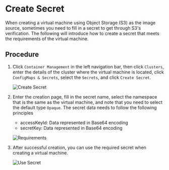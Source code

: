 # Create Secret

When creating a virtual machine using Object Storage (S3) as the image source, sometimes you need to fill in a secret to get through S3's verification. The following will introduce how to create a secret that meets the requirements of the virtual machine.

## Procedure

1. Click `Container Management` in the left navigation bar, then click `Clusters`, enter the details of the cluster where the virtual machine is located, click `ConfigMaps & Secrets`, select the `Secrets`, and click `Create Secret`.

    ![Create Secret](https://docs.daocloud.io/daocloud-docs-images/docs/en/docs/virtnest/images/secret01.png)

2. Enter the creation page, fill in the secret name, select the namespace that is the same as the virtual machine, and note that you need to select the default type `Opaque`. The secret data needs to follow the following principles

    - accessKeyId: Data represented in Base64 encoding
    - secretKey: Data represented in Base64 encoding

    ![Requirements](https://docs.daocloud.io/daocloud-docs-images/docs/en/docs/virtnest/images/secret02.png)

3. After successful creation, you can use the required secret when creating a virtual machine.

    ![Use Secret](https://docs.daocloud.io/daocloud-docs-images/docs/en/docs/virtnest/images/secret03.png)
